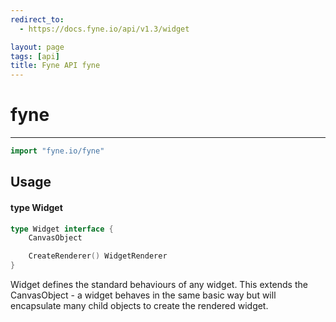 ```yaml
---
redirect_to:
  - https://docs.fyne.io/api/v1.3/widget

layout: page
tags: [api]
title: Fyne API fyne
---
```



# fyne
---
```go
import "fyne.io/fyne"
```

## Usage

#### type Widget

```go
type Widget interface {
	CanvasObject

	CreateRenderer() WidgetRenderer
}
```

Widget defines the standard behaviours of any widget. This extends the CanvasObject - a widget behaves in the same basic way but will encapsulate many child objects to create the rendered widget.
